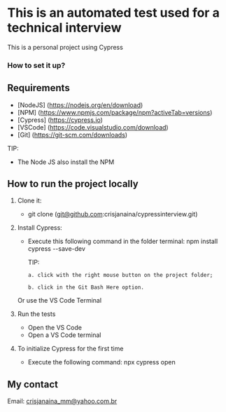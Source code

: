 # This is an automated test used for a technical interview 

This is a personal project using Cypress 

### How to set it up? ###

## Requirements

* [NodeJS] (https://nodejs.org/en/download)
* [NPM] (https://www.npmjs.com/package/npm?activeTab=versions)
* [Cypress] (https://cypress.io) 
* [VSCode] (https://code.visualstudio.com/download)
* [Git] (https://git-scm.com/downloads)

TIP:
- The Node JS also install the NPM


## How to run the project locally

1. Clone it: 

   - git clone (git@github.com:crisjanaina/cypressinterview.git)

2. Install Cypress:
 
   - Execute this following command in the folder terminal: npm install cypress --save-dev

     TIP: 

         a. click with the right mouse button on the project folder;

         b. click in the Git Bash Here option.

    Or use the VS Code Terminal

3. Run the tests
 
   - Open the VS Code 
   - Open a VS Code terminal

4. To initialize Cypress for the first time
  
   - Execute the following command: npx cypress open


## My contact

Email: <crisjanaina_mm@yahoo.com.br>







